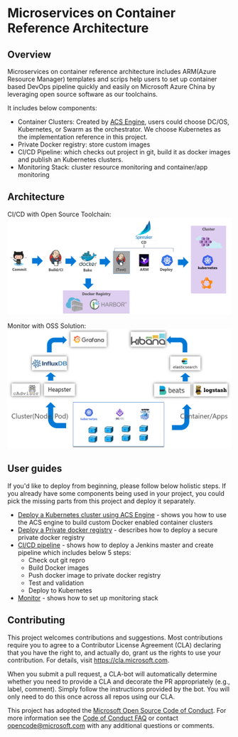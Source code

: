 # Microservices on Container Reference Architecture

## Overview

Microservices on container reference architecture includes ARM(Azure Resource Manager) templates and scrips help users to set up container based DevOps pipeline quickly and easily on Microsoft Azure China by leveraging open source software as our toolchains.

It includes below components:
* Container Clusters: Created by [ACS Engine](https://github.com/Azure/acs-engine), users could choose DC/OS, Kubernetes, or Swarm as the orchestrator. We choose Kubernetes as the implementation reference in this project.
* Private Docker registry: store custom images
* CI/CD Pipeline: which checks out project in git, build it as docker images and publish an Kubernetes clusters. 
* Monitoring Stack: cluster resource monitoring and container/app monitoring

## Architecture

CI/CD with Open Source Toolchain:
![Image of CI/CD architecture](doc/imgs/cicd_architecture.png)

Monitor with OSS Solution:
![Image of monitor architecture](doc/imgs/monitor.png)

## User guides

If you'd like to deploy from beginning, please follow below holistic steps. If you already have some components being used in your project, you could pick the missing parts from this project and deploy it separately.

* [Deploy a Kubernetes cluster using ACS Engine](https://github.com/Azure/acs-engine/blob/master/docs/acsengine.md) - shows you how to use the ACS engine to build custom Docker enabled container clusters
* [Deploy a Private docker registry](azure-docker-registry/README.md) - describes how to deploy a secure private docker registry
* [CI/CD pipeline](cicd/README.md) - shows how to deploy a Jenkins master and create pipeline which includes below 5 steps:
    * Check out git repro
    * Build Docker images 
    * Push docker image to private docker registry 
    * Test and validation 
    * Deploy to Kubernetes 
* [Monitor](monitoring/k8s/README.md) - shows how to set up monitoring stack

## Contributing

This project welcomes contributions and suggestions.  Most contributions require you to agree to a
Contributor License Agreement (CLA) declaring that you have the right to, and actually do, grant us
the rights to use your contribution. For details, visit https://cla.microsoft.com.

When you submit a pull request, a CLA-bot will automatically determine whether you need to provide
a CLA and decorate the PR appropriately (e.g., label, comment). Simply follow the instructions
provided by the bot. You will only need to do this once across all repos using our CLA.

This project has adopted the [Microsoft Open Source Code of Conduct](https://opensource.microsoft.com/codeofconduct/).
For more information see the [Code of Conduct FAQ](https://opensource.microsoft.com/codeofconduct/faq/) or
contact [opencode@microsoft.com](mailto:opencode@microsoft.com) with any additional questions or comments.
